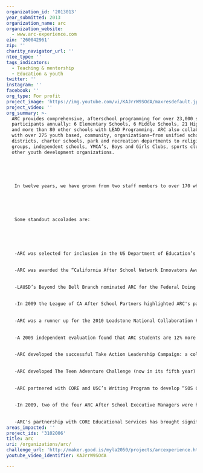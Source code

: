 ```yaml
---
organization_id: '2013013'
year_submitted: 2013
organization_name: arc
organization_website:
  - www.arc-experience.com
ein: '260042961'
zip: ''
charity_navigator_url: ''
ntee_type: ''
tags_indicators:
  - Teaching & mentorship
  - Education & youth
twitter: ''
instagram: ''
facebook: ''
org_type: For profit
project_image: 'https://img.youtube.com/vi/KAJrrW9SOdA/maxresdefault.jpg'
project_video: ''
org_summary: >-
  ARC provides comprehensive, afterschool programming for over 23,000 student
  participants annually: 6 Elementary Schools, 6 Middle Schools, 21 High Schools
  and more than 80 other schools with LEAD Programming. ARC also collaborates
  with over 275 youth based, community, organizations—from unified school
  districts, charter schools, park and recreation departments to religious youth
  groups, independent schools, YMCA’s, Boys and Girls Clubs, sports clubs, and
  other youth development organizations. 
   
   
    
   
   
   In twelve years, we have grown from two staff members to over 170 whose individual diversity models the diversity of our LA-based student population. Our award-winning afterschool and Leadership, Experience, Adventure & Development (LEAD) programs have made a difference in the lives of thousands of students in low-income communities in Southern California, created authentic partnerships with schools and closed the opportunity gap for all our kids. 
   
   
   
   
   
   Some standout accolades are:
   
   
   
   
   
   -ARC was selected for inclusion in the US Department of Education’s “Best Practices” resource book for older youth after school programs (2010).
   
   
   -ARC was awarded the “California After School Network Innovators Award for Collaboration”
   
   
   -LAUSD’s Beyond the Bell Branch nominated ARC for the Federal Doing What Works in OST website.
   
   
   -In 2009 the League of CA After School Partners highlighted ARC's partnership with Beyond the Bell as a best practices team. 
   
   
   -ARC was a runner up for the 2010 Loadstone National Collaboration Prize
   
   
   -A 2009 independent evaluation found that ARC students are 12% more likely to pass the CAHSEE exam then their non-ARC counterparts.
   
   
   -ARC developed the successful Take Action Leadership Campaign: a collaboration of Los Angeles School District - Beyond the Bell Branch, after school providers, and community organizations within Southern California united around a common desire to give students leadership skills, celebrate the arts, serve our communities, and empower students to mentor their peers. http://takeactionleadershipcampaign.org
   
   
   -ARC developed The Teen Adventure Challenge (now in its fifth year) http://www.teenadventurechallenge.com
   
   
   -ARC partnered with CORE and USC’s Writing Program to develop “SOS College,” a website that helps under-served students, grades 8-12, access information about college entrance applications. http://college.sosclassroom.org/
   
   
   -In 2009, two of the four ARC After School Executive Managers were honored by the CA School Age Consortium for excellence in program design and site management.
   
   
   -ARC's partnership with CORE Educational Services has brought significant private sector money to our ASSETS sites from companies such as Home Depot, State Farm, Bain Capital, Leichtag Foundation, Sound Body Sound Mind, Parsi Accounting, Whole Foods, and many more.
areas_impacted: ''
project_ids: '3102006'
title: arc
uri: /organizations/arc/
challenge_url: 'http://maker.good.is/myla2050/projects/arcexperience.html'
youtube_video_identifier: KAJrrW9SOdA

---
```


